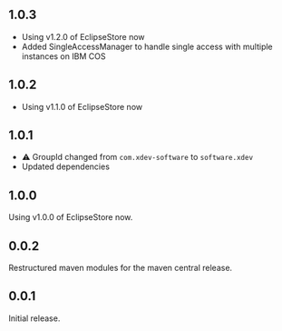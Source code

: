 ## 1.0.3

* Using v1.2.0 of EclipseStore now
* Added SingleAccessManager to handle single access with multiple instances on IBM COS

## 1.0.2

* Using v1.1.0 of EclipseStore now

## 1.0.1
* ⚠️ GroupId changed from ``com.xdev-software`` to ``software.xdev``
* Updated dependencies

## 1.0.0

Using v1.0.0 of EclipseStore now.

## 0.0.2

Restructured maven modules for the maven central release.

## 0.0.1

Initial release.
